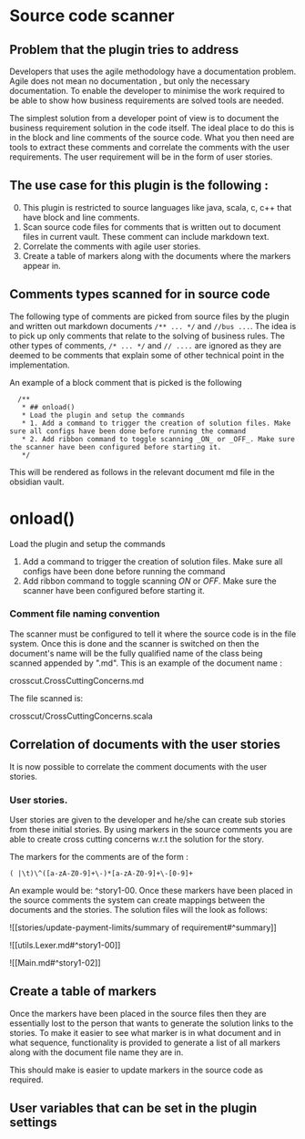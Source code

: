 # Source code scanner

## Problem that the plugin tries to address
Developers that uses the agile methodology have a documentation problem. Agile does not mean no documentation , but 
only the necessary documentation. To enable the developer to minimise the work required to be able to show 
how business requirements are solved tools are needed.

The simplest solution from a developer point of view is to document the business requirement solution in the code itself.
The ideal place to do this is in the block and line comments of the source code. What you then need are tools to extract these comments and correlate
the comments with the user requirements. The user requirement will be in the form of user stories. 


## The use case for this plugin is the following :

0. This plugin is restricted to source languages like java, scala, c, c++ that have block and line comments. 
1. Scan source code files for comments that is written out to document files in current vault. These comment can include markdown text.
2. Correlate the comments with agile user stories.
3. Create a table of markers along with the documents where the markers appear in. 

## Comments types scanned for in source code

The following type of comments are picked from source files by the plugin and written out markdown  documents ```/** ... */``` and ```//bus ...```. 
The idea is to pick up only comments that relate to the solving of business rules. The other types of comments, ```/* ... */``` and ```// ....``` 
are ignored as they are deemed to be comments that explain some of other technical point in the implementation.

An example of a block comment that is picked is the following
```agsl
  /**
   * ## onload()
   * Load the plugin and setup the commands
   * 1. Add a command to trigger the creation of solution files. Make sure all configs have been done before running the command
   * 2. Add ribbon command to toggle scanning _ON_ or _OFF_. Make sure the scanner have been configured before starting it.
   */
```
This will be rendered as follows in the relevant document md file in the obsidian vault.
# onload()
Load the plugin and setup the commands

1. Add a command to trigger the creation of solution files. Make sure all configs have been done before running the command
2. Add ribbon command to toggle scanning _ON_ or _OFF_. Make sure the scanner have been configured before starting it.

### Comment file naming convention

The scanner must be configured to tell it where the source code is in the file system. Once this is done and the scanner is switched on then the 
document's name will be the fully qualified name of the class being scanned appended by ".md". This is an example of the document name :

crosscut.CrossCuttingConcerns.md

The file scanned is:

crosscut/CrossCuttingConcerns.scala

## Correlation of documents with the user stories
It is now possible to correlate the comment documents with the user stories.

### User stories.
User stories are given to the developer and he/she can create sub stories from these initial stories. By using markers in the 
source comments you are able to create cross cutting concerns w.r.t the solution for the story. 

The markers for the comments are of the form :

```agsl
( |\t)\^([a-zA-Z0-9]+\-)*[a-zA-Z0-9]+\-[0-9]+
```
An example would be: ^story1-00. Once these markers have been placed in the source comments the system can create mappings between the 
documents and the stories. The solution files will the look as follows:



![[stories/update-payment-limits/summary of requirement#^summary]]

![[utils.Lexer.md#^story1-00]]

![[Main.md#^story1-02]]

## Create a table of markers
Once the markers have been placed in the source files then they are essentially lost to the person that wants to generate the solution links 
to the stories. To make it easier to see what marker is in what document and in what sequence, functionality is provided to generate a list of all markers along
with the document file name they are in. 

This should make is easier to update markers in the source code as required.

## User variables that can be set in the plugin settings